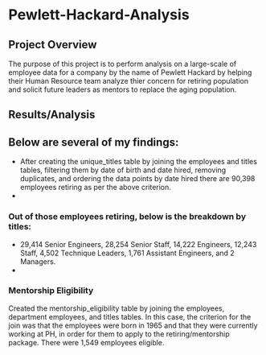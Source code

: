 # Pewlett-Hackard-Analysis
## Project Overview
The purpose of this project is to perform analysis on a large-scale of employee data for a company by the name of Pewlett Hackard by helping their Human Resource team analyze thier concern for retiring population and solicit future leaders as mentors to replace the aging population. 

## Results/Analysis
## Below are several of my findings:
* After creating the unique_titles table by joining the employees and titles tables, filtering them by date of birth and date hired, removing duplicates, and ordering the data points by date hired there are 90,398 employees retiring as per the above criterion.
*
### Out of those employees retiring, below is the breakdown by titles:
* 29,414 Senior Engineers, 28,254 Senior Staff, 14,222 Engineers, 12,243 Staff, 4,502 Technique Leaders, 1,761 Assistant Engineers, and 2 Managers.
* 
### Mentorship Eligibility
Created the mentorship_eligibility table by joining the employees, department employees, and titles tables. In this case, the criterion for the join was that the employees were born in 1965 and that they were currently working at PH, in order for them to apply to the retiring/mentorship package. There were 1,549 employees eligible.
